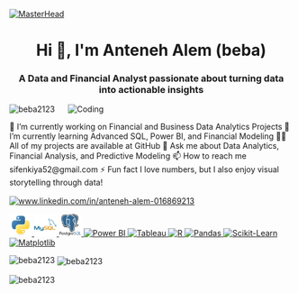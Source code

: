 [![MasterHead](https://www.analyticsvidhya.com/wp-content/uploads/2021/07/data-analytics.jpg)](https://www.analyticsvidhya.com/wp-content/uploads/2021/07/data-analytics.jpg)
<h1 align="center">Hi 👋, I'm Anteneh Alem (beba)</h1> <h3 align="center">A Data and Financial Analyst passionate about turning data into actionable insights</h3> <img align="right" alt="Coding" width="400" src="https://user-images.githubusercontent.com/74038190/212750672-2f3f2b50-c84f-4ed8-a60a-849ae69ff9df.gif"> <p align="left"> <img src="https://komarev.com/ghpvc/?username=beba2123&label=Profile%20views&color=0e75b6&style=flat" alt="beba2123" /> </p>
🔭 I’m currently working on Financial and Business Data Analytics Projects
🌱 I’m currently learning Advanced SQL, Power BI, and Financial Modeling
👨‍💻 All of my projects are available at GitHub
💬 Ask me about Data Analytics, Financial Analysis, and Predictive Modeling
📫 How to reach me sifenkiya52@gmail.com
⚡ Fun fact I love numbers, but I also enjoy visual storytelling through data!

<p align="left"> <a href="https://linkedin.com/in/www.linkedin.com/in/anteneh-alem-016869213" target="blank"><img align="center" src="https://raw.githubusercontent.com/rahuldkjain/github-profile-readme-generator/master/src/images/icons/Social/linked-in-alt.svg" alt="www.linkedin.com/in/anteneh-alem-016869213" height="30" width="40" /></a> </p>

<p align="left"> <a href="https://www.python.org" target="_blank" rel="noreferrer"> <img src="https://raw.githubusercontent.com/devicons/devicon/master/icons/python/python-original.svg" alt="Python" width="40" height="40"/> </a> <a href="https://www.mysql.com/" target="_blank" rel="noreferrer"> <img src="https://raw.githubusercontent.com/devicons/devicon/master/icons/mysql/mysql-original-wordmark.svg" alt="MySQL" width="40" height="40"/> </a> <a href="https://www.postgresql.org" target="_blank" rel="noreferrer"> <img src="https://raw.githubusercontent.com/devicons/devicon/master/icons/postgresql/postgresql-original-wordmark.svg" alt="PostgreSQL" width="40" height="40"/> </a> <a href="https://powerbi.microsoft.com/" target="_blank" rel="noreferrer"> <img src="https://upload.wikimedia.org/wikipedia/commons/c/cf/New_Power_BI_Logo.svg" alt="Power BI" width="40" height="40"/> </a> <a href="https://www.tableau.com/" target="_blank" rel="noreferrer"> <img src="https://upload.wikimedia.org/wikipedia/en/4/4b/Tableau_Logo.png" alt="Tableau" width="40" height="40"/> </a> <a href="https://www.r-project.org/" target="_blank" rel="noreferrer"> <img src="https://www.r-project.org/Rlogo.png" alt="R" width="40" height="40"/> </a> <a href="https://pandas.pydata.org/" target="_blank" rel="noreferrer"> <img src="https://upload.wikimedia.org/wikipedia/commons/e/ed/Pandas_logo.svg" alt="Pandas" width="40" height="40"/> </a> <a href="https://scikit-learn.org/" target="_blank" rel="noreferrer"> <img src="https://upload.wikimedia.org/wikipedia/commons/0/05/Scikit_learn_logo_small.svg" alt="Scikit-Learn" width="40" height="40"/> </a> <a href="https://matplotlib.org/" target="_blank" rel="noreferrer"> <img src="https://upload.wikimedia.org/wikipedia/commons/8/84/Matplotlib_icon.svg" alt="Matplotlib" width="40" height="40"/> </a> </p>

<p><img align="left" src="https://github-readme-stats.vercel.app/api/top-langs?username=beba2123&show_icons=true&locale=en&layout=compact" alt="beba2123" /></p> <p>&nbsp;<img align="center" src="https://github-readme-stats.vercel.app/api?username=beba2123&show_icons=true&locale=en" alt="beba2123" /></p> <p><img align="center" src="https://github-readme-streak-stats.herokuapp.com/?user=beba2123&" alt="beba2123" /></p>

